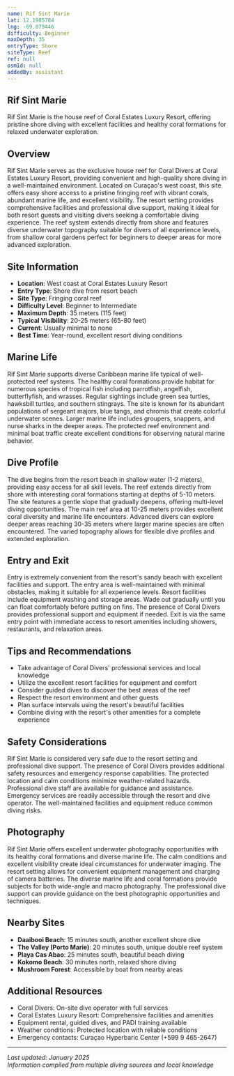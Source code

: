 ```yaml
---
name: Rif Sint Marie
lat: 12.1985784
lng: -69.079446
difficulty: Beginner
maxDepth: 35
entryType: Shore
siteType: Reef
ref: null
osmId: null
addedBy: assistant
---
```


## Rif Sint Marie

Rif Sint Marie is the house reef of Coral Estates Luxury Resort, offering pristine shore diving with excellent facilities and healthy coral formations for relaxed underwater exploration.

## Overview

Rif Sint Marie serves as the exclusive house reef for Coral Divers at Coral Estates Luxury Resort, providing convenient and high-quality shore diving in a well-maintained environment. Located on Curaçao's west coast, this site offers easy shore access to a pristine fringing reef with vibrant corals, abundant marine life, and excellent visibility. The resort setting provides comprehensive facilities and professional dive support, making it ideal for both resort guests and visiting divers seeking a comfortable diving experience. The reef system extends directly from shore and features diverse underwater topography suitable for divers of all experience levels, from shallow coral gardens perfect for beginners to deeper areas for more advanced exploration.

## Site Information

- **Location**: West coast at Coral Estates Luxury Resort
- **Entry Type**: Shore dive from resort beach
- **Site Type**: Fringing coral reef
- **Difficulty Level**: Beginner to Intermediate
- **Maximum Depth**: 35 meters (115 feet)
- **Typical Visibility**: 20-25 meters (65-80 feet)
- **Current**: Usually minimal to none
- **Best Time**: Year-round, excellent resort diving conditions

## Marine Life

Rif Sint Marie supports diverse Caribbean marine life typical of well-protected reef systems. The healthy coral formations provide habitat for numerous species of tropical fish including parrotfish, angelfish, butterflyfish, and wrasses. Regular sightings include green sea turtles, hawksbill turtles, and southern stingrays. The site is known for its abundant populations of sergeant majors, blue tangs, and chromis that create colorful underwater scenes. Larger marine life includes groupers, snappers, and nurse sharks in the deeper areas. The protected reef environment and minimal boat traffic create excellent conditions for observing natural marine behavior.

## Dive Profile

The dive begins from the resort beach in shallow water (1-2 meters), providing easy access for all skill levels. The reef extends directly from shore with interesting coral formations starting at depths of 5-10 meters. The site features a gentle slope that gradually deepens, offering multi-level diving opportunities. The main reef area at 10-25 meters provides excellent coral diversity and marine life encounters. Advanced divers can explore deeper areas reaching 30-35 meters where larger marine species are often encountered. The varied topography allows for flexible dive profiles and extended exploration.

## Entry and Exit

Entry is extremely convenient from the resort's sandy beach with excellent facilities and support. The entry area is well-maintained with minimal obstacles, making it suitable for all experience levels. Resort facilities include equipment washing and storage areas. Wade out gradually until you can float comfortably before putting on fins. The presence of Coral Divers provides professional support and equipment if needed. Exit is via the same entry point with immediate access to resort amenities including showers, restaurants, and relaxation areas.

## Tips and Recommendations

- Take advantage of Coral Divers' professional services and local knowledge
- Utilize the excellent resort facilities for equipment and comfort
- Consider guided dives to discover the best areas of the reef
- Respect the resort environment and other guests
- Plan surface intervals using the resort's beautiful facilities
- Combine diving with the resort's other amenities for a complete experience

## Safety Considerations

Rif Sint Marie is considered very safe due to the resort setting and professional dive support. The presence of Coral Divers provides additional safety resources and emergency response capabilities. The protected location and calm conditions minimize weather-related hazards. Professional dive staff are available for guidance and assistance. Emergency services are readily accessible through the resort and dive operator. The well-maintained facilities and equipment reduce common diving risks.

## Photography

Rif Sint Marie offers excellent underwater photography opportunities with its healthy coral formations and diverse marine life. The calm conditions and excellent visibility create ideal circumstances for underwater imaging. The resort setting allows for convenient equipment management and charging of camera batteries. The diverse marine life and coral formations provide subjects for both wide-angle and macro photography. The professional dive support can provide guidance on the best photographic opportunities and techniques.

## Nearby Sites

- **Daaibooi Beach**: 15 minutes south, another excellent shore dive
- **The Valley (Porto Marie)**: 20 minutes south, unique double reef system
- **Playa Cas Abao**: 25 minutes south, beautiful beach diving
- **Kokomo Beach**: 30 minutes north, relaxed shore diving
- **Mushroom Forest**: Accessible by boat from nearby areas

## Additional Resources

- Coral Divers: On-site dive operator with full services
- Coral Estates Luxury Resort: Comprehensive facilities and amenities
- Equipment rental, guided dives, and PADI training available
- Weather conditions: Protected location with reliable conditions
- Emergency contacts: Curaçao Hyperbaric Center (+599 9 465-2647)

---

*Last updated: January 2025*  
*Information compiled from multiple diving sources and local knowledge*